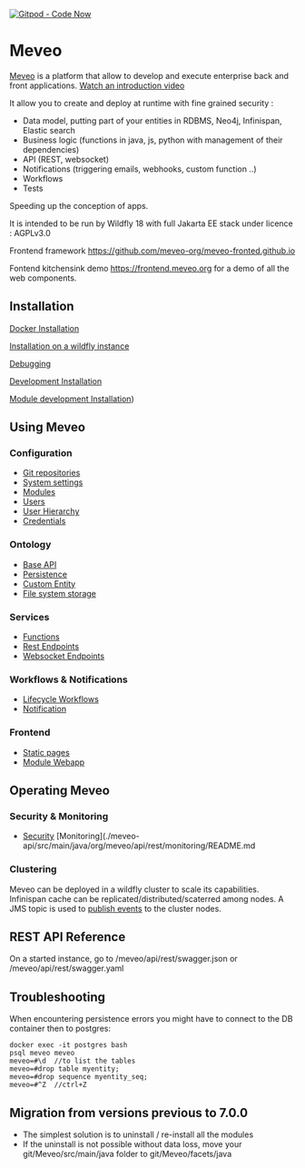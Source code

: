 [![Gitpod - Code Now](https://img.shields.io/badge/Gitpod-code%20now-blue.svg?longCache=true)](https://gitpod.io#https://github.com/meveo-org/meveo)

# Meveo

[Meveo](https://meveo.org) is a platform that allow to develop and execute enterprise back and front applications. [Watch an introduction video](https://vimeo.com/661171888)

It allow you to create and deploy at runtime with fine grained security :
- Data model, putting part of your entities in RDBMS, Neo4j, Infinispan, Elastic search
- Business logic (functions in java, js, python with management of their dependencies)
- API (REST, websocket)
- Notifications (triggering emails, webhooks, custom function ..)
- Workflows
- Tests

Speeding up the conception of apps. 


It is intended to be run by Wildfly 18 with full Jakarta EE stack under licence : AGPLv3.0

Frontend framework  https://github.com/meveo-org/meveo-fronted.github.io

Fontend kitchensink demo https://frontend.meveo.org for a demo of all the web components.

## Installation

[Docker Installation](./docker/README.md)

[Installation on a wildfly instance](./documentation/installation/WILDFLY_INSTALL.md)

[Debugging](./documentation/DEBUGGING.md)

[Development Installation](./.devcontainer/README.md)

[Module development Installation](./documentation/MODULE_DEVELOPMENT.md))

## Using Meveo

### Configuration

- [Git repositories](./meveo-admin-ejbs/src/main/java/org/meveo/service/git)
- [System settings](./meveo-admin-ejbs/src/main/java/org/meveo/admin/configuration)
- [Modules](./meveo-api/src/main/java/org/meveo/api/module)
- [Users](.meveo-admin-ejbs/src/main/java/org/meveo/service/admin/impl/README.md)
- [User Hierarchy](./meveo-admin-ejbs/src/main/java/org/meveo/service/hierarchy)
- [Credentials](./meveo-admin-ejbs/src/main/java/org/meveo/service/admin/impl/credentials)

### Ontology

- [Base API](./meveo-admin-ejbs/src/main/java/org/meveo/api/base/sql)
- [Persistence](./meveo-admin-ejbs/src/main/java/org/meveo/api/persistence)
- [Custom Entity](./meveo-admin-ejbs/src/main/java/org/meveo/service/custom)
- [File system storage](./meveo-admin-ejbs/src/main/java/org/meveo/service/storage)

### Services

- [Functions](./meveo-admin-ejbs/src/main/java/org/meveo/service/script)
- [Rest Endpoints](./meveo-admin-ejbs/src/main/java/org/meveo/service/technicalservice/endpoint)
- [Websocket Endpoints](./meveo-admin-ejbs/src/main/java/org/meveo/service/technicalservice/wsendpoint)

### Workflows & Notifications
- [Lifecycle Workflows](./meveo-admin-ejbs/src/main/java/org/meveo/service/wf)
- [Notification](./meveo-admin-ejbs/src/main/java/org/meveo/service/notification)

### Frontend

 - [Static pages](./meveo-admin-web/src/main/java/org/meveo/admin/action/frontend)
 - [Module Webapp](https://github.com/meveo-org/module-webapprouter)

## Operating Meveo

### Security & Monitoring

- [Security](./meveo-model/src/main/java/org/meveo/security/README.md)
  [Monitoring](./meveo-api/src/main/java/org/meveo/api/rest/monitoring/README.md

### Clustering
Meveo can be deployed in a wildfly cluster to scale its capabilities.
Infinispan cache can be replicated/distributed/scaterred among nodes.
A JMS topic is used to [publish events](./meveo-admin-ejbs/src/main/java/org/meveo/event/monitoring) to the cluster nodes.

## REST API Reference

On a started instance, go to /meveo/api/rest/swagger.json or /meveo/api/rest/swagger.yaml

## Troubleshooting

When encountering persistence errors you might have to connect to the DB container then to postgres:
```
docker exec -it postgres bash
psql meveo meveo
meveo=#\d  //to list the tables
meveo=#drop table myentity;
meveo=#drop sequence myentity_seq;
meveo=#^Z  //ctrl+Z
```

## Migration from versions previous to 7.0.0

- The simplest solution is to uninstall / re-install all the modules
- If the uninstall is not possible without data loss, move your git/Meveo/src/main/java folder to git/Meveo/facets/java
